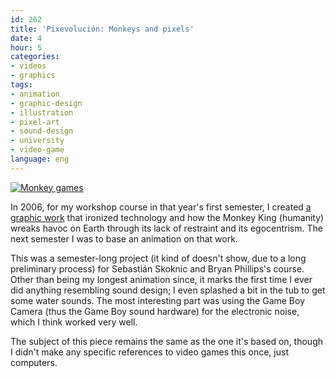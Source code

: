 ```yaml
---
id: 262
title: 'Pixevolución: Monkeys and pixels'
date: 4
hour: 5
categories:
- videos
- graphics
tags:
- animation
- graphic-design
- illustration
- pixel-art
- sound-design
- university
- video-game
language: eng
---
```


[![Monkey games](http://blog.agj.cl/wp-content/uploads/2009/06/monkeygames.jpg "Monkey games")](http://piclog.agj.cl/index.php?showimage=49)

In 2006, for my workshop course in that year's first semester, I created [a graphic work](http://piclog.agj.cl/index.php?showimage=49) that ironized technology and how the Monkey King (humanity) wreaks havoc on Earth through its lack of restraint and its egocentrism. The next semester I was to base an animation on that work.

<video-embed service="vimeo" id="1259501" width="500" height="357" />

This was a semester-long project (it kind of doesn't show, due to a long preliminary process) for Sebastián Skoknic and Bryan Phillips's course. Other than being my longest animation since, it marks the first time I ever did anything resembling sound design; I even splashed a bit in the tub to get some water sounds. The most interesting part was using the Game Boy Camera (thus the Game Boy sound hardware) for the electronic noise, which I think worked very well.

The subject of this piece remains the same as the one it's based on, though I didn't make any specific references to video games this once, just computers.
